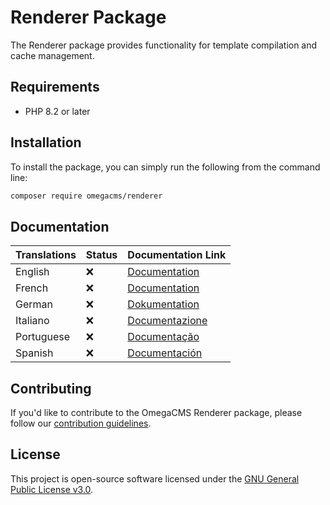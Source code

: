 # Renderer Package

The Renderer package provides functionality for template compilation and cache management.

## Requirements

* PHP 8.2 or later

## Installation

To install the package, you can simply run the following from the command line:

```sh
composer require omegacms/renderer
```

## Documentation

| Translations  | Status | Documentation Link                 |
| ------------- | ------ | -----------------------------------|
| English       | ❌     | [Documentation](docs/en/index.md)  |
| French        | ❌     | [Documentation](docs/fr/index.md)  |
| German        | ❌     | [Dokumentation](docs/de/index.md)  |
| Italiano      | ❌     | [Documentazione](docs/it/index.md) |
| Portuguese    | ❌     | [Documentação](docs/pt/index.md)   |
| Spanish       | ❌     | [Documentación](docs/es/index.md)  |


## Contributing

If you'd like to contribute to the OmegaCMS Renderer package, please follow our [contribution guidelines](CONTRIBUTING.md).

## License

This project is open-source software licensed under the [GNU General Public License v3.0](LICENSE).
